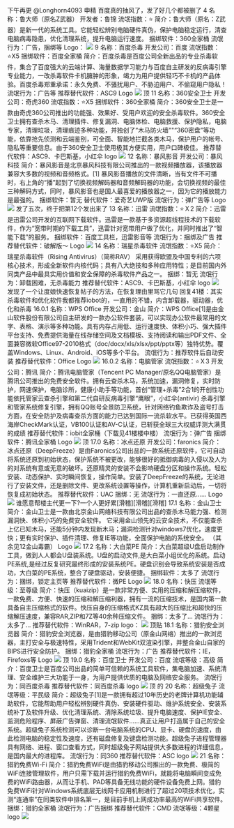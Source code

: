 下午再更
@Longhorn4093
申精
百度真的抽风了，发了好几个都被删了
4
名称：鲁大师（原名Z武器）
开发者：鲁锦
流氓指数：⭐️
简介：鲁大师（原名：Z武器）是新一代的系统工具。它能轻松辨别电脑硬件真伪，保护电脑稳定运行，清查电脑病毒隐患，优化清理系统，提升电脑运行速度。
捆绑软件：360全家桶
流氓行为：广告，捆绑等
Logo： 
![](https://wvbarchive.s3-ap-northeast-1.amazonaws.com/4840962149/8c4b0b80800a19d8b75b42db3bfa828ba41e468d.jpg)
9
名称：百度杀毒
开发公司：百度
流氓指数：⭐️X5
捆绑软件：百度全家桶
简介：百度杀毒是百度公司全新出品的专业杀毒软件，集合了百度强大的云端计算、海量数据学习能力与百度自主研发的反病毒引擎专业能力，一改杀毒软件卡机臃肿的形象，竭力为用户提供轻巧不卡机的产品体验。百度杀毒郑重承诺：永久免费、不骚扰用户、不胁迫用户、不偷窥用户隐私！
流氓行为：广告等
推荐替代软件：ASC9
Logo 
![](https://wvbarchive.s3-ap-northeast-1.amazonaws.com/4840962149/833aa4fcfc039245cc6bd1d08f94a4c27f1e2503.jpg)
顶
11
名称：360安全卫士
开发公司：奇虎360
流氓指数：⭐️X5
捆绑软件：360全家桶
简介：360安全卫士是一款由奇虎360公司推出的功能强、效果好、受用户欢迎的安全杀毒软件。360安全卫士拥有查杀木马、清理插件、修复漏洞、电脑体检、电脑救援、保护隐私，电脑专家，清理垃圾，清理痕迹多种功能，并独创了“木马防火墙""“360密盘”等功能，依靠抢先侦测和云端鉴别，可全面、智能地拦截各类木马，保护用户的帐号、隐私等重要信息。由于360安全卫士使用极其方便实用，用户口碑极佳。
推荐替代软件：ASC9、卡巴斯基，小红伞
logo
![](https://wvbarchive.s3-ap-northeast-1.amazonaws.com/4840962149/83099b029245d688d3239e66acc27d1ed01b24c7.jpg)
12
名称：暴风影音
开发公司：暴风科技
简介：暴风影音是北京暴风科技有限公司推出的一款视频播放器，该播放器兼容大多数的视频和音频格式。[1]
暴风影音播放的文件清晰，当有文件不可播时，右上角的“播”起到了切换视频解码器和音频解码器的功能，会切换视频的最佳三种解码方式，同时，暴风影音也是国人最喜爱的播放器之一，因为它的播放能力是最强的。
捆绑软件：暂无
替代软件：爱奇艺UWP版
流氓行为：弹广告等
Logo 
![](https://wvbarchive.s3-ap-northeast-1.amazonaws.com/4840962149/79e6d41ab051f819ad6f048ed2b44aed2c73e7a5.jpg)
发了五次，终于把第12个发出来了
13
名称：迅雷
流氓指数：⭐️Ｘ2
简介：迅雷是迅雷公司开发的互联网下载软件。迅雷是一款基于多资源超线程技术的下载软件，作为“宽带时期的下载工具”，迅雷针对宽带用户做了优化，并同时推出了“智能下载”的服务。
捆绑软件：百度工具栏，迅雷影音等
流氓行为：捆绑及广告
推荐替代软件：破解版～
Logo 
![](https://wvbarchive.s3-ap-northeast-1.amazonaws.com/4840962149/1b41aeeb15ce36d3a52f8df432f33a87eb50b1c4.jpg)
14
名称：瑞星杀毒软件
流氓指数：⭐️X5
简介：瑞星杀毒软件（Rising Antivirus）（简称RAV） 采用获得欧盟及中国专利的六项核心技术，形成全新软件内核代码；具有八大绝技和多种应用特性；是目前国内外同类产品中最具实用价值和安全保障的杀毒软件产品之一。
捆绑：暂无
流氓行为：卸载困难，无杀毒能力
推荐替代软件：ASC9、卡巴斯基，小红伞
logo 
![](https://wvbarchive.s3-ap-northeast-1.amazonaws.com/4840962149/cae7042662d0f703d3979d1800fa513d2497c5c6.jpg)
发现了一个让度娘快速恢复帖子的方法，在恢复理由里骂它几句
回复41楼：其实杀毒软件和优化软件我都推荐iobot的，一直用的不错，内含卸载器，驱动器，优化和杀毒
16.0.1
名称：WPS Office
开发公司：金山
简介：WPS Office[1]是由金山软件股份有限公司自主研发的一款办公软件套装，可以实现办公软件最常用的文字、表格、演示等多种功能。具有内存占用低、运行速度快、体积小巧、强大插件平台支持、免费提供海量在线存储空间及文档模板、支持阅读和输出PDF文件、全面兼容微软Office97-2010格式（doc/docx/xls/xlsx/ppt/pptx等）独特优势。覆盖Windows、Linux、Android、iOS等多个平台。
流氓行为：推荐软件后自动安装
推荐替代软件：Office
Logo 
![](https://wvbarchive.s3-ap-northeast-1.amazonaws.com/4840962149/e9f52b096e061d956e1f0cff73f40ad160d9ca95.jpg)
16.0.2
名称：电脑管家
流氓指数：⭐️Ｘ3
开发公司：腾讯
简介：腾讯电脑管家（Tencent PC Manager/原名QQ电脑管家）是腾讯公司推出的免费安全软件。拥有云查杀木马，系统加速，漏洞修复，实时防护，网速保护，电脑诊所，健康小助手等功能，首创“管理+杀毒”2合1的开创性功能依托管家云查杀引擎和第二代自研反病毒引擎“鹰眼”，小红伞(antivir) 杀毒引擎和管家系统修复引擎，拥有QQ账号全景防卫系统，针对网络钓鱼欺诈及盗号打击方面，在安全防护及病毒查杀方面的能力已达到国际一流杀软水平。已获得英国西海岸CheckMark认证，VB100认证和AV-C认证，已斩获全球三大权威评测大满贯的成绩
推荐替代软件：iobit全家桶（下载见41楼楼中楼）
流氓行为：弹广告
捆绑软件：腾讯全家桶
Logo 
![](https://wvbarchive.s3-ap-northeast-1.amazonaws.com/4840962149/b32ad38e8c5494eef2b0ded025f5e0fe9b257e5a.jpg)
顶
17.0
名称：冰点还原
开发公司：faronics
简介：冰点还原（DeepFreeze）是由Faronics公司出品的一款系统还原软件，它可自动将系统还原到初始状态，保护系统不被更改，能够很好的抵御病毒的入侵以及人为的对系统有意或无意的破坏。还原精灵的安装不会影响硬盘分区和操作系统。轻松安装、动态保护、实时瞬间恢复，操作简单。安装了DeepFreeze的系统，无论进行了安装文件，还是删除文件、更改系统设置等操作，计算机重新启动后，一切将恢复成初始状态。
推荐替代软件：UAC
捆绑：无
流氓行为：一直还原……
Logo 
![](https://wvbarchive.s3-ap-northeast-1.amazonaws.com/4840962149/3b7df9500fb30f2404732acdc095d143af4b030c.jpg)
谁愿意帮楼主代更一下?一个人更好累[滑稽][滑稽][滑稽]
17.1
名称：金山卫士
简介：金山卫士是一款由北京金山网络科技有限公司出品的查杀木马能力强、检测漏洞快、体积小巧的免费安全软件。
它采用金山领先的云安全技术，不仅能查杀上亿已知木马，还能5分钟内发现新木马；漏洞检测针对windows7优化，速度更快；更有实时保护、插件清理、修复IE等功能，全面保护电脑的系统安全。
（其余见12金山毒霸）
Logo 
![](https://wvbarchive.s3-ap-northeast-1.amazonaws.com/4840962149/efa594dfb48f8c541de8ace032292df5e1fe7f3f.jpg)
17.2
名称：大白菜PE
简介：大白菜超级U盘启动制作工具，做到人人都会U盘装系统。U盘的启动文件,是大白菜小组优化的系统。启动PE系统,是经过反复研究最终形成的安装系统PE。硬盘识别会导致系统安装是否成功，大白菜的PE系统，整合了硬盘驱动，安装便捷。
捆绑软件：太多了
流氓行为：捆绑，锁定主页等
推荐替代软件：微PE
Logo 
![](https://wvbarchive.s3-ap-northeast-1.amazonaws.com/4840962149/01c0f00b304e251f37b8b637af86c9177d3e53a3.jpg)
18.0
名称：快压
流氓等级：至尊级
简介：快压（kuaizip）是一款非常方便、实用的压缩和解压缩软件，一款免费、方便、快速的压缩和解压缩利器，拥有一流的压缩技术，是国内第一款具备自主压缩格式的软件。快压自身的压缩格式KZ具有超大的压缩比和超快的压缩解压速度，兼容RAR,ZIP和7Z等40余种压缩文件。
捆绑：太多了…
流氓行为：太多了…
推荐替代软件：WinRAR，7-zip
logo：
![](https://wvbarchive.s3-ap-northeast-1.amazonaws.com/4840962149/61cbdf0f7bec54e76adc59d1b1389b504dc26ac6.jpg)
顶贴
18.1
名称：猎豹安全浏览器
简介：猎豹安全浏览器，是由猎豹移动公司（原金山网络）推出的一款浏览器，主打安全与极速特性，采用Trident和WebKit双渲染引擎，并整合金山自家的BIPS进行安全防护。
捆绑：猎豹全家桶
流氓行为：广告
推荐替代软件：IE，Firefoxs等
Logo 
![](https://wvbarchive.s3-ap-northeast-1.amazonaws.com/4840962149/94de4f35349b033bd805eae91cce36d3d439bd6d.jpg)
顶
19.0
名称：百度卫士
开发公司：百度
流氓等级：高级
简介：百度卫士是百度公司出品的简单可信赖的系统工具软件，集电脑加速、系统清理、安全维护三大功能于一身，为用户提供优质的电脑及网络安全服务。
流氓行为：同百度杀毒
推荐替代软件：同百度杀毒
logo
![](https://wvbarchive.s3-ap-northeast-1.amazonaws.com/4840962149/d17bc7ed08fa513ddd9cdee2346d55fbb3fbd9ca.jpg)
顶
的
20
名称：超级兔子
流氓等级：平民级
简介：超级兔子[1]是一款拥有超过10年历史的老牌计算机功能辅助软件，它能帮助用户轻松辨别硬件真伪、安装硬件驱动、维护系统安全、安装系统补丁及软件升级、优化清理系统、清除系统垃圾、提升电脑速度、保护IE安全、监测危险程序、屏蔽广告弹窗、清理流氓软件……真正让用户打造属于自己的安全系统。超级兔子系统检测可以诊断一台电脑系统的CPU、显卡、硬盘的速度，由此检测电脑的稳定性及速度，还有磁盘修复及键盘检测功能。超级兔子进程管理器具有网络、进程、窗口查看方式，同时超级兔子网站提供大多数进程的详细信息，是国内最大的进程库。 
流氓行为：同360
推荐替代软件：ASC
logo 
![](https://wvbarchive.s3-ap-northeast-1.amazonaws.com/4840962149/91fdd4df9c82d158f23cd7a8890a19d8bd3e4266.jpg)
21
名称：猎豹免费Wi-Fi
简介：猎豹免费WiFi是由猎豹移动公司推出的一款免费、极简的WiFi连接管理软件，用户只需下载并运行猎豹免费WiFi，就能将电脑瞬间变成免费的WiFi路由器，从而让手机、PAD等具备无线功能的硬件设备免费上网。猎豹免费WiFi针对Windows系统底层无线网卡应用机制进行了超过20项技术优化，实测“连通率”在同类软件中排名第一，是目前手机上网成功率最高的WiFi共享软件。
捆绑：猎豹全家桶
流氓行为：广告捆绑
推荐替代软件：CMD
流氓等级：4颗星
logo 
![](https://wvbarchive.s3-ap-northeast-1.amazonaws.com/4840962149/480e363c269759ee1f4a3764bbfb43166c22df78.jpg)
